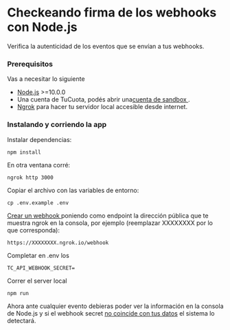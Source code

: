 # Checkeando firma de los webhooks con Node.js

Verifica la autenticidad de los eventos que se envían a tus webhooks.


### Prerequisitos

Vas a necesitar lo siguiente

- [Node.js](http://nodejs.org) >=10.0.0
- Una cuenta de TuCuota, podés abrir una[cuenta de sandbox ](https://sandbox.tucuota.com/register).
- [Ngrok](https://ngrok.com/) para hacer tu servidor local accesible desde internet.

### Instalando y corriendo la app

Instalar dependencias:

    npm install

En otra ventana corré:

    ngrok http 3000

Copiar el archivo con las variables de entorno:

    cp .env.example .env

[Crear un webhook ](https://sandbox.tucuota.com/dashboard/developers) poniendo como endpoint la dirección pública que te muestra ngrok en la consola, por ejemplo (reemplazar XXXXXXXX por lo que corresponda):

    https://XXXXXXXX.ngrok.io/webhook

Completar en .env los

    TC_API_WEBHOOK_SECRET=

Correr el server local

    npm run

Ahora ante cualquier evento debieras poder ver la información en la consola de Node.js y si el webhook secret [no coincide con tus datos](https://sandbox.tucuota.com/dashboard/developers) el sistema lo detectará.